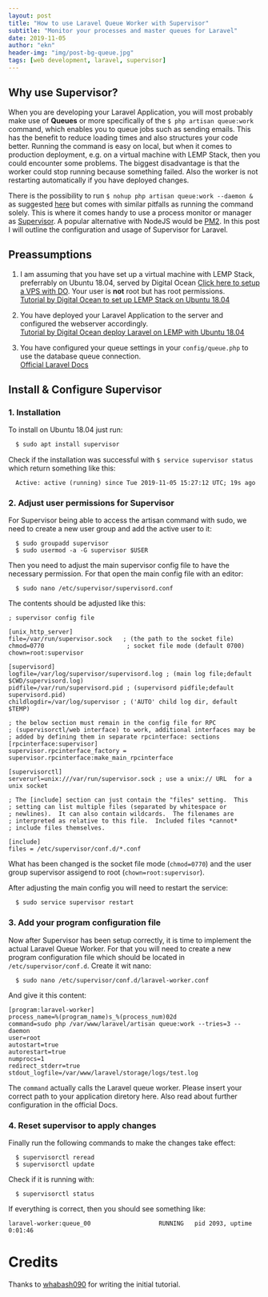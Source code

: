 ```yaml
---
layout: post
title: "How to use Laravel Queue Worker with Supervisor"
subtitle: "Monitor your processes and master queues for Laravel"
date: 2019-11-05
author: "ekn"
header-img: "img/post-bg-queue.jpg"
tags: [web development, laravel, supervisor]
---
```


## Why use Supervisor?

When you are developing your Laravel Application, you will most probably make use of **Queues** or more specifically of the `$ php artisan queue:work` command, which enables you to queue jobs such as sending emails. This has the benefit to reduce loading times and also structures your code better. Running the command is easy on local, but when it comes to production deployment, e.g. on a virtual machine with LEMP Stack, then you could encounter some problems. The biggest disadvantage is that the worker could stop running because something failed. Also the worker is not restarting automatically if you have deployed changes.

There is the possibility to run `$ nohup php artisan queue:work --daemon &` as suggested [here](https://stackoverflow.com/questions/28623001/how-to-keep-laravel-queue-system-running-on-server) but comes with similar pitfalls as running the command solely. This is where it comes handy to use a process monitor or manager as [Supervisor](http://supervisord.org/). A popular alternative with NodeJS would be [PM2](https://pm2.io/). In this post I will outline the configuration and usage of Supervisor for Laravel.


## Preassumptions

1. I am assuming that you have set up a virtual machine with LEMP Stack, preferrably on Ubuntu 18.04, served by Digital Ocean <a target="_blank" href="https://m.do.co/c/9eaced744763" >Click here to setup a VPS with DO</a>. Your user is **not** root but has root permissions. <br>
[Tutorial by Digital Ocean to set up LEMP Stack on Ubuntu 18.04](https://www.digitalocean.com/community/tutorials/how-to-install-linux-nginx-mysql-php-lemp-stack-ubuntu-18-04)

2. You have deployed your Laravel Application to the server and configured the webserver accordingly.<br>
[Tutorial by Digital Ocean deploy Laravel on LEMP with Ubuntu 18.04](https://www.digitalocean.com/community/tutorials/how-to-install-and-configure-laravel-with-lemp-on-ubuntu-18-04)

3. You have configured your queue settings in your `config/queue.php` to use the database queue connection. <br>
[Official Laravel Docs](https://laravel.com/docs/5.8/queues)


## Install & Configure Supervisor

### 1. Installation

To install on Ubuntu 18.04 just run:

```bash
  $ sudo apt install supervisor
```


Check if the installation was successful with `$ service supervisor status` which return something like this:


```unix
  Active: active (running) since Tue 2019-11-05 15:27:12 UTC; 19s ago
```


### 2. Adjust user permissions for Supervisor
For Supervisor being able to access the artisan command with sudo, we need to create a new user group and add the active user to it:

```
  $ sudo groupadd supervisor
  $ sudo usermod -a -G supervisor $USER
```



Then you need to adjust the main supervisor config file to have the necessary permission. For that open the main config file with an editor:

```
  $ sudo nano /etc/supervisor/supervisord.conf
```

The contents should be adjusted like this:

```
; supervisor config file

[unix_http_server]
file=/var/run/supervisor.sock   ; (the path to the socket file)
chmod=0770                       ; socket file mode (default 0700)
chown=root:supervisor

[supervisord]
logfile=/var/log/supervisor/supervisord.log ; (main log file;default $CWD/supervisord.log)
pidfile=/var/run/supervisord.pid ; (supervisord pidfile;default supervisord.pid)
childlogdir=/var/log/supervisor ; ('AUTO' child log dir, default $TEMP)

; the below section must remain in the config file for RPC
; (supervisorctl/web interface) to work, additional interfaces may be
; added by defining them in separate rpcinterface: sections
[rpcinterface:supervisor]
supervisor.rpcinterface_factory = supervisor.rpcinterface:make_main_rpcinterface

[supervisorctl]
serverurl=unix:///var/run/supervisor.sock ; use a unix:// URL  for a unix socket

; The [include] section can just contain the "files" setting.  This
; setting can list multiple files (separated by whitespace or
; newlines).  It can also contain wildcards.  The filenames are
; interpreted as relative to this file.  Included files *cannot*
; include files themselves.

[include]
files = /etc/supervisor/conf.d/*.conf
```

What has been changed is the socket file mode (`chmod=0770`) and the user group supervisor assigend to root (`chown=root:supervisor`).

After adjusting the main config you will need to restart the service:

```
  $ sudo service supervisor restart
```


### 3. Add your program configuration file
Now after Supervisor has been setup correctly, it is time to implement the actual Laravel Queue Worker. For that you will need to create a new program configuration file which should be located in `/etc/supervisor/conf.d`. Create it wit nano:

```
  $ sudo nano /etc/supervisor/conf.d/laravel-worker.conf
```

And give it this content:

```
[program:laravel-worker]
process_name=%(program_name)s_%(process_num)02d
command=sudo php /var/www/laravel/artisan queue:work --tries=3 --daemon
user=root
autostart=true
autorestart=true
numprocs=1
redirect_stderr=true
stdout_logfile=/var/www/laravel/storage/logs/test.log
```


The `command` actually calls the Laravel queue worker. Please insert your correct path to your application diretory here. Also read about further configuration in the official Docs.

### 4. Reset supervisor to apply changes

Finally run the following commands to make the changes take effect:

```
  $ supervisorctl reread
  $ supervisorctl update
```

Check if it is running with:

```
  $ supervisorctl status
```

If everything is correct, then you should see something like:

```unix
laravel-worker:queue_00                   RUNNING   pid 2093, uptime 0:01:46
```

# Credits
Thanks to [whabash090](https://blog.whabash.com/posts/installing-supervisor-manage-laravel-queue-processes-ubuntu) for writing the initial tutorial.